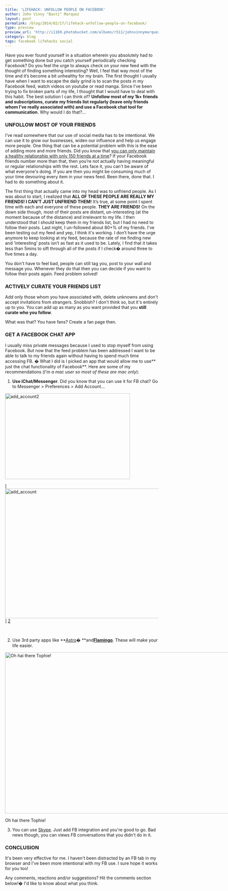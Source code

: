 ```yaml
---
title: 'LIFEHACK: UNFOLLOW PEOPLE ON FACEBOOK'
author: John Vinny "Basti" Marquez
layout: post
permalink: /blog/2014/02/17/lifehack-unfollow-people-on-facebook/
type: preview
preview_url: 'http://i1169.photobucket.com/albums/r511/johnvinnymarquez/fb_zpsa5e371ef.jpg'
category: blog
tags: facebook lifehacks social
---
```


Have you ever found yourself in a situation wherein you absolutely had to get something done but you catch yourself periodically checking Facebook? Do you feel the urge to always check on your new feed with the thought of finding something interesting? Well, I feel that way most of the time and it’s become a bit unhealthy for my brain. The first thought I usually have when I want to escape the daily grind is to scan the posts in my Facebook feed, watch videos on youtube or read manga. Since I’ve been trying to fix broken parts of my life, I thought that I would have to deal with this habit. The best solution I can think of? **Unfollow most of my 1k+ friends and subscriptions, curate my friends list regularly (leave only friends whom I’ve really associated with) and use a Facebook chat tool for communication**. Why would I do that?&#8230;

### UNFOLLOW MOST OF YOUR FRIENDS

I’ve read somewhere that our use of social media has to be intentional. We can use it to grow our businesses, widen our influence and help us engage more people. One thing that can be a potential problem with this is the ease of adding more and more friends. Did you know that <a href="https://en.wikipedia.org/wiki/Dunbar's_number" target="_blank">you can only maintain a healthy relationship with only 150 friends at a time</a>? If your Facebook friends number more than that, then you’re not actually having meaningful or regular relationships with the rest. Lets face it, you can't be aware of what everyone's doing. If you are then you might be consuming much of your time devouring every item in your news feed. Been there, done that. I had to do something about it.

The first thing that actually came into my head was to unfriend people. As I was about to start, I realized that **ALL OF THESE PEOPLE ARE REALLY MY FRIENDS! I CAN’T JUST UNFRIEND THEM!** It’s true, at some point I spent time with each and everyone of these people. **THEY ARE FRIENDS!** On the down side though, most of their posts are distant, un-interesting (at the moment because of the distance) and irrelevant to my life. I then understood that I should keep them in my friends list, but I had no need to follow their posts. Last night, I un-followed about 80+% of my friends. I've been testing out my feed and yep, I think it's working. I don’t have the urge anymore to keep looking at my feed, because the rate of me finding new and &#8216;interesting' posts isn’t as fast as it used to be. Lately, I find that it takes less than 5mins to sift through all of the posts if I check� around three to five times a day.

You don't have to feel bad, people can still tag you, post to your wall and message you. Whenever they do that then you can decide if you want to follow their posts again. Feed problem solved!

### ACTIVELY CURATE YOUR FRIENDS LIST

Add only those whom you have associated with, delete unknowns and don't accept invitations from strangers. Snobbish? I don't think so, but it's entirely up to you. You can add up as many as you want provided that you **still curate who you follow**.

What was that? You have fans? Create a fan page then.

### GET A FACEBOOK CHAT APP

I usually miss private messages because I used to stop myself from using Facebook. But now that the feed problem has been addressed I want to be able to talk to my friends again without having to spend much time accessing FB. � What I did is I picked an app that would allow me to use** just the chat functionality of Facebook**. Here are some of my recommendations (*I'm a mac user so most of these are mac only*):

1. **Use iChat/Messenger**. Did you know that you can use it for FB chat? Go to Messenger > Preferences > Add Account&#8230;

[<img alt="add_account2" src="http://johnvinnymarquez.net/wp-content/uploads/2014/02/add_account2.png" width="410" height="282" />][1]

[<img class="aligncenter size-full wp-image-1308" alt="add_account" src="http://johnvinnymarquez.net/wp-content/uploads/2014/02/add_account.png" width="734" height="426" />]
[2]

&nbsp;

2. Use 3rd party apps like **<a href="http://astroim.com/#/hero" target="_blank">Astro</a>� **and<a href="http://flamingo.im/" target="_blank"><strong>Flamingo</strong></a>. These will make your life easier.

<div id="attachment_1310" style="width: 806px" class="wp-caption aligncenter">
  <a href="http://johnvinnymarquez.net/wp-content/uploads/2014/02/messages.png">
  <img class="size-full wp-image-1310" alt="Oh hai there Tophie!" src="http://johnvinnymarquez.net/wp-content/uploads/2014/02/messages.png" width="796" height="529" /></a>
  <p class="wp-caption-text">
    Oh hai there Tophie!
  </p>
</div>

3. You can use <a href="http://www.skype.com/‎" target="_blank">Skype</a>. Just add FB integration and you're good to go. Bad news though, you can views FB conversations that you didn't do in it.

### CONCLUSION

It's been very effective for me. I haven't been distracted by an FB tab in my browser and I've been more intentional with my FB use. I sure hope it works for you too!

Any comments, reactions and/or suggestions? Hit the comments section below!� I'd like to know about what you think.

&nbsp;

 [1]: http://johnvinnymarquez.net/wp-content/uploads/2014/02/add_account2.png
 [2]: http://johnvinnymarquez.net/wp-content/uploads/2014/02/add_account.png
